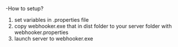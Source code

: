 -How to setup?
1. set variables in .properties file
2. copy webhooker.exe that in dist folder to your server folder with webhooker.properties
3. launch server to webhooker.exe